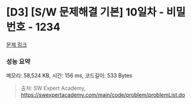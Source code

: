 # [D3] [S/W 문제해결 기본] 10일차 - 비밀번호 - 1234 

[문제 링크](https://swexpertacademy.com/main/code/problem/problemDetail.do?contestProbId=AV14_DEKAJcCFAYD) 

### 성능 요약

메모리: 58,524 KB, 시간: 156 ms, 코드길이: 533 Bytes



> 출처: SW Expert Academy, https://swexpertacademy.com/main/code/problem/problemList.do